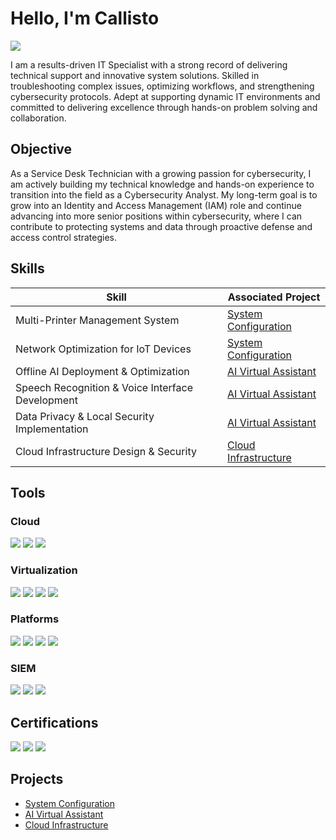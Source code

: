 # Hello, I'm Callisto
<a href="https://www.linkedin.com/in/callisto-rizzo"><img src="https://img.shields.io/badge/-LinkedIn-0072b1?&style=for-the-badge&logo=linkedin&logoColor=white" /></a>

I am a results-driven IT Specialist with a strong record of delivering technical support and innovative system solutions. Skilled in troubleshooting complex issues, optimizing workflows, and strengthening cybersecurity protocols. Adept at supporting dynamic IT environments and committed to delivering excellence through hands-on problem solving and collaboration. 

## Objective

As a Service Desk Technician with a growing passion for cybersecurity, I am actively building my technical knowledge and hands-on experience to transition into the field as a Cybersecurity Analyst. My long-term goal is to grow into an Identity and Access Management (IAM) role and continue advancing into more senior positions within cybersecurity, where I can contribute to protecting systems and data through proactive defense and access control strategies.

## Skills

| Skill                                         | Associated Project         |
|-----------------------------------------------|----------------------------|
| Multi-Printer Management System          | <a href="https://github.com/CallistoRizzo/System-Configuration/tree/main">System Configuration</a>|
| Network Optimization for IoT Devices | <a href="https://github.com/CallistoRizzo/System-Configuration/tree/main">System Configuration</a>|
| Offline AI Deployment & Optimization         | <a href="https://github.com/CallistoRizzo/AI-Virtual-Assistant/tree/main">AI Virtual Assistant</a>|
| Speech Recognition & Voice Interface Development     | <a href="https://github.com/CallistoRizzo/AI-Virtual-Assistant/tree/main">AI Virtual Assistant</a>|
| Data Privacy & Local Security Implementation         | <a href="https://github.com/CallistoRizzo/AI-Virtual-Assistant/tree/main">AI Virtual Assistant</a>|
| Cloud Infrastructure Design & Security |  <a href="https://github.com/CallistoRizzo/Cloud-Infrastructure/tree/main">Cloud Infrastructure</a>|

## Tools

### Cloud
<div>
    <img src="https://img.shields.io/badge/-AWS%20S3-8C4FFF?&style=for-the-badge&logo=amazonaws&logoColor=white" />
    <img src="https://img.shields.io/badge/-FileCloud-0A75C2?&style=for-the-badge&logo=cloud&logoColor=white" />
    <img src="https://img.shields.io/badge/-GCP-4285F4?&style=for-the-badge&logo=googlecloud&logoColor=white" />
</div>

### Virtualization
<div>
    <img src="https://img.shields.io/badge/-Hyper--V-0078D7?&style=for-the-badge&logo=microsoft&logoColor=white" />
    <img src="https://img.shields.io/badge/-VirtualBox-183A61?&style=for-the-badge&logo=virtualbox&logoColor=white" />
    <img src="https://img.shields.io/badge/-Docker-2496ED?&style=for-the-badge&logo=docker&logoColor=white" />
    <img src="https://img.shields.io/badge/-Citrix-00ADEF?&style=for-the-badge&logo=citrix&logoColor=white" />
</div>

### Platforms
<div>
    <img src="https://img.shields.io/badge/-Microsoft%20365-00A4EF?&style=for-the-badge&logo=microsoft&logoColor=white" />
    <img src="https://img.shields.io/badge/-Active%20Directory-0078D7?&style=for-the-badge&logo=microsoft&logoColor=white" />
    <img src="https://img.shields.io/badge/-Azure%20Entra%20ID-0078D4?&style=for-the-badge&logo=microsoft&logoColor=white" />
    <img src="https://img.shields.io/badge/-Freshservice-0ABDE3?&style=for-the-badge&logo=freshworks&logoColor=white" />
</div>

### SIEM
<div>
    <img src="https://img.shields.io/badge/-Splunk-000000?&style=for-the-badge&logo=Splunk&logoColor=white" />
    <img src="https://img.shields.io/badge/-Chronicle-000000?&style=for-the-badge&logo=chronicle&logoColor=white" />
    <img src="https://img.shields.io/badge/-Bitdefender-EF3F3F?&style=for-the-badge&logo=Bitdefender&logoColor=white" />
</div>

## Certifications

<div>
<img src="https://img.shields.io/badge/-A%2B-4D4D4D?&style=for-the-badge&logo=CompTIA&logoColor=white" />
<img src="https://img.shields.io/badge/-Security%2B-FF0000?&style=for-the-badge&logo=CompTIA&logoColor=white" />
<img src="https://img.shields.io/badge/-CIPP%2FUS-007ACC?&style=for-the-badge&logo=IAPP&logoColor=white" />


</div>

## Projects
- <a href="https://github.com/CallistoRizzo/System-Configuration/tree/main">System Configuration</a>
- <a href="https://github.com/CallistoRizzo/AI-Virtual-Assistant/tree/main">AI Virtual Assistant</a>
-  <a href="https://github.com/CallistoRizzo/Cloud-Infrastructure/tree/main">Cloud Infrastructure</a>
